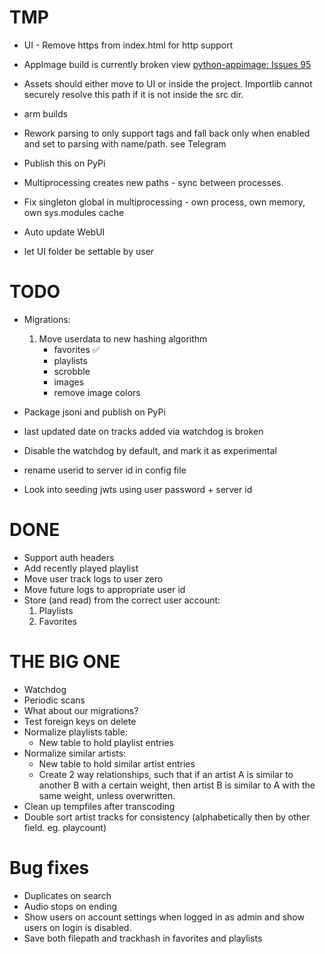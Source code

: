 # TMP

* UI - Remove https from index.html for http support
* AppImage build is currently broken view [python-appimage: Issues 95](https://github.com/niess/python-appimage/issues/94)


* Assets should either move to UI or inside the project. Importlib cannot securely resolve this path if it is not inside the src dir.
* arm builds
* Rework parsing to only support tags and fall back only when enabled and set to parsing with name/path. see Telegram
* Publish this on PyPi

* Multiprocessing creates new paths - sync between processes.
* Fix singleton global in multiprocessing - own process, own memory, own sys.modules cache
* Auto update WebUI
* let UI folder be settable by user

# TODO

- Migrations:

  1. Move userdata to new hashing algorithm
     - favorites ✅
     - playlists
     - scrobble
     - images
     - remove image colors

- Package jsoni and publish on PyPi
- last updated date on tracks added via watchdog is broken
- Disable the watchdog by default, and mark it as experimental
- rename userid to server id in config file
- Look into seeding jwts using user password + server id


<!-- CHECKPOINT -->
<!-- ALBUM PAGE! -->

# DONE

- Support auth headers
- Add recently played playlist
- Move user track logs to user zero
- Move future logs to appropriate user id
- Store (and read) from the correct user account:
  1. Playlists
  2. Favorites

# THE BIG ONE

- Watchdog
- Periodic scans
- What about our migrations?
- Test foreign keys on delete
- Normalize playlists table:
  - New table to hold playlist entries
- Normalize similar artists:
  - New table to hold similar artist entries
  - Create 2 way relationships, such that if an artist A is similar to another B with a certain weight,
    then artist B is similar to A with the same weight, unless overwritten.
- Clean up tempfiles after transcoding
- Double sort artist tracks for consistency (alphabetically then by other field. eg. playcount)

# Bug fixes

- Duplicates on search
- Audio stops on ending
- Show users on account settings when logged in as admin and show users on login is disabled.
- Save both filepath and trackhash in favorites and playlists
